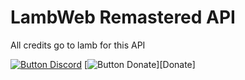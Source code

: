 # LambWeb Remastered API

All credits go to lamb for this API

[![Button Discord]][Discord] [![Button Donate]][Donate]

<!---------------------------------------------------------------------------->

[Button Discord]: https://img.shields.io/badge/Join%20our%20discord-7289da?style=for-the-badge&logo=discord
[Button Donate]: https://img.shields.io/badge/Donate-000000?style=for-the-badge&logo=roblox
[Discord]: https://dsc.gg/LambWebRemastered
